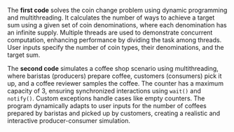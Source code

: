 The **first code** solves the coin change problem using dynamic programming and multithreading. It calculates the number of ways to achieve a target sum using a given set of coin denominations, where each denomination has an infinite supply. Multiple threads are used to demonstrate concurrent computation, enhancing performance by dividing the task among threads. User inputs specify the number of coin types, their denominations, and the target sum.

The **second code** simulates a coffee shop scenario using multithreading, where baristas (producers) prepare coffee, customers (consumers) pick it up, and a coffee reviewer samples the coffee. The counter has a maximum capacity of 3, ensuring synchronized interactions using `wait()` and `notify()`. Custom exceptions handle cases like empty counters. The program dynamically adapts to user inputs for the number of coffees prepared by baristas and picked up by customers, creating a realistic and interactive producer-consumer simulation.
